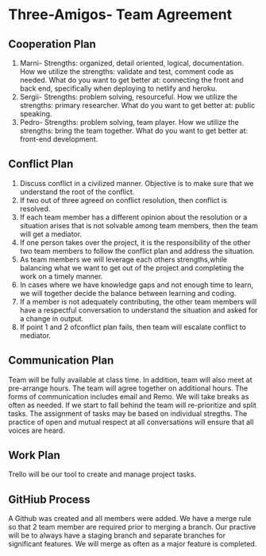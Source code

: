 # Three-Amigos- Team Agreement

## Cooperation Plan
1. Marni- Strengths: organized, detail oriented, logical, documentation. How we utilize the strengths: validate and test, comment code as needed. What do you want to get better at: connecting the front and back end, specifically when deploying to netlify and heroku.
2. Sergii- Strengths: problem solving, resourceful.  How we utilize the strengths: primary researcher.  What do you want to get better at: public speaking.
3. Pedro- Strengths: problem solving, team player. How we utilize the strengths: bring the team together. What do you want to get better at: front-end development.

## Conflict Plan
1. Discuss conflict in a civilized manner.  Objective is to make sure that we understand the root of the conflict.
2. If two out of three agreed on conflict resolution, then conflict is resolved.
3. If each team member has a different opinion about the resolution or a situation arises that is not solvable among team members, then the team will get a mediator.
4. If one person takes over the project, it is the responsibility of the other two team members to follow the conflict plan and address the situation. 
5. As team members we will leverage each others strengths,while balancing what we want to get out of the project and completing the work on a timely manner.
6. In cases where we have knowledge gaps and not enough time to learn, we will together decide the balance between learning and coding.
7. If a member is not adequately contributing, the other team members will have a respectful conversation to understand the situation and asked for a change in output.
8. If point 1 and 2 ofconflict plan fails, then team will escalate conflict to mediator.

## Communication Plan
Team will be fully available at class time.  In addition, team will also meet at pre-arrange hours.  The team will agree together on additional hours. The forms of communication includes email and Remo. We will take breaks as often as needed. If we start to fall behind the team will re-prioritize and split tasks.  The assignment of tasks may be based on individual stregths. The practice of open and mutual respect at all conversations will ensure that all voices are heard.

## Work Plan
Trello will be our tool to create and manage project tasks.

## GitHiub Process
A Github was created and all members were added.  We have a merge rule so that 2 team member are required prior to merging a branch. Our practive will be to always have a staging branch and separate branches for significant features.  We will merge as often as a major feature is completed.
